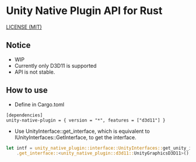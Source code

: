 Unity Native Plugin API for Rust
=====

[LICENSE (MIT)](LICENSE)

## Notice

* WIP
* Currently only D3D11 is supported
* API is not stable.

## How to use

* Define in Cargo.toml
```cargo
[dependencies]
unity-native-plugin = { version = "*", features = ["d3d11"] }
```
* Use UnityInterface::get_interface, which is equivalent to IUnityInterfaces::GetInterface, to get the interface.
```rust
let intf = unity_native_plugin::interface::UnityInterfaces::get_unity_interfaces()
    .get_interface::<unity_native_plugin::d3d11::UnityGraphicsD3D11>();
```
